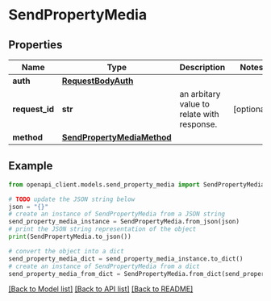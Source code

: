 # SendPropertyMedia


## Properties

Name | Type | Description | Notes
------------ | ------------- | ------------- | -------------
**auth** | [**RequestBodyAuth**](RequestBodyAuth.md) |  | 
**request_id** | **str** | an arbitary value to relate with response. | [optional] 
**method** | [**SendPropertyMediaMethod**](SendPropertyMediaMethod.md) |  | 

## Example

```python
from openapi_client.models.send_property_media import SendPropertyMedia

# TODO update the JSON string below
json = "{}"
# create an instance of SendPropertyMedia from a JSON string
send_property_media_instance = SendPropertyMedia.from_json(json)
# print the JSON string representation of the object
print(SendPropertyMedia.to_json())

# convert the object into a dict
send_property_media_dict = send_property_media_instance.to_dict()
# create an instance of SendPropertyMedia from a dict
send_property_media_from_dict = SendPropertyMedia.from_dict(send_property_media_dict)
```
[[Back to Model list]](../README.md#documentation-for-models) [[Back to API list]](../README.md#documentation-for-api-endpoints) [[Back to README]](../README.md)


